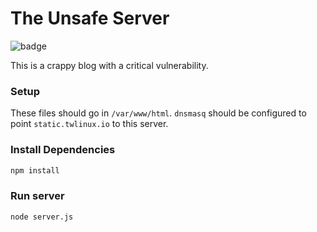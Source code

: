 # The Unsafe Server

![badge](https://img.shields.io/badge/security-trash-red.svg)

This is a crappy blog with a critical vulnerability.

### Setup

These files should go in `/var/www/html`. `dnsmasq` should be configured to point `static.twlinux.io` to this server.

### Install Dependencies

```bash
npm install
```

### Run server

```bash
node server.js
```

